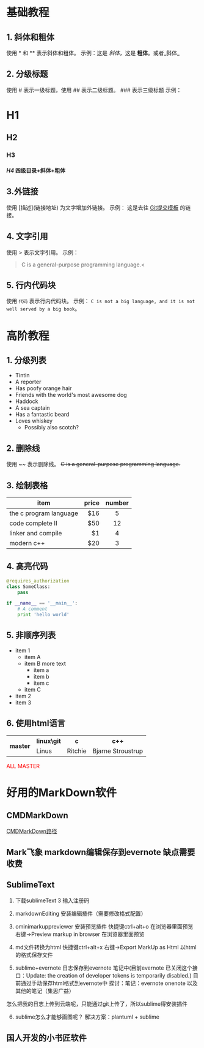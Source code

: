 
# 基础教程
## 1. 斜体和粗体
使用 * 和 ** 表示斜体和粗体。
示例：这是 *斜体*，这是 **粗体**。或者_斜体_
## 2. 分级标题
使用 # 表示一级标题，使用 ## 表示二级标题。 ### 表示三级标题
示例：
# H1
## H2
### H3
#### **_H4_** 四级目录+斜体+粗体
## 3.外链接
使用 \[描述](链接地址) 为文字增加外链接。
示例：
这是去往 [Git提交模板](http://192.168.200.128/iot/rtx/wikis/git%E6%97%A5%E5%BF%97%E6%A8%A1%E6%9D%BF) 的链接。
## 4. 文字引用
使用 > 表示文字引用。
示例：
> C is a general-purpose programming language.<

## 5. 行内代码块
使用 `代码` 表示行内代码块。
示例：
`C is not a big language, and it is not well served by a big book`。
# 高阶教程

## 1. 分级列表
* Tintin
 * A reporter
 * Has poofy orange hair
 * Friends with the world's most awesome dog
* Haddock
 * A sea captain
 * Has a fantastic beard
 * Loves whiskey
   * Possibly also scotch?

## 2. 删除线
使用 ~~ 表示删除线。
~~C is a general-purpose programming language.~~

## 3. 绘制表格
| item        | price   |  number  |
| --------   | -----:  | :----:  |
| the c program language      | \$16 |   5     |
| code complete II       |   \$50   |   12   |
|  linker and compile       |    \$1    |  4  |
|  modern c++       |    \$20    |  3  |

## 4. 高亮代码
```python
@requires_authorization
class SomeClass:
    pass

if __name__ == '__main__':
    # A comment
    print 'hello world'
```
## 5. 非顺序列表
- item 1
    * item A
    * item B
        more text
        + item a
        + item b
        + item c
    * item C
- item 2
- item 3

## 6. 使用html语言
<table>
    <tr>
        <th rowspan="2">master</th>
        <th>linux\git</th>
        <th>c</th>
        <th>c++</th>
    </tr>
    <tr>
        <td>Linus</td>
        <td>Ritchie</td>
        <td>Bjarne Stroustrup</td>
    </tr>
</table>
<font color=red>ALL MASTER</font> 



# 好用的MarkDown软件
## CMDMarkDown
[CMDMarkDown路径](https://www.zybuluo.com/)

## Mark飞象 markdown编辑保存到evernote 缺点需要收费

## SublimeText
1. 下载sublimeText 3 输入注册码

2. markdownEditing 安装编辑插件（需要修改格式配置）　　

3. ominimarkuppreviewer 安装预览插件 
快捷键ctrl+alt+o 在浏览器里面预览
右键->Preview markup in browser 在浏览器里面预览

4. md文件转换为html
快捷键ctrl+alt+x
右键->Export MarkUp as Html 以html的格式保存文件

5. sublime+evernote 日志保存到evernote 笔记中(目前evernote 已关闭这个接口：Update: the creation of developer tokens is temporarily disabled.)
目前通过手动保存html格式到evernote中
探讨：笔记：evernote onenote 以及其他的笔记（集思广益）

怎么把我的日志上传到云端呢，只能通过git上传了，所以sublime得安装插件

6. sublime怎么才能够画图呢？
解决方案：plantuml + sublime

## 国人开发的小书匠软件




